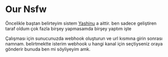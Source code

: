 # Our Nsfw

Öncelikle baştan belirteyim sistem [Yashinu](https://github.com/yashinu) a aittir. ben sadece geliştiren taraf oldum çok fazla birşey yapmasamda birşey yaptım işte

Çalışması için sunucunuzda webhook oluşturun ve url kısmına girin sonrası namnam. belirtmektte isterim webhook u hangi kanal için seçtiyseniz oraya gönderir bunuda ben mi söyliyeyim amk.
